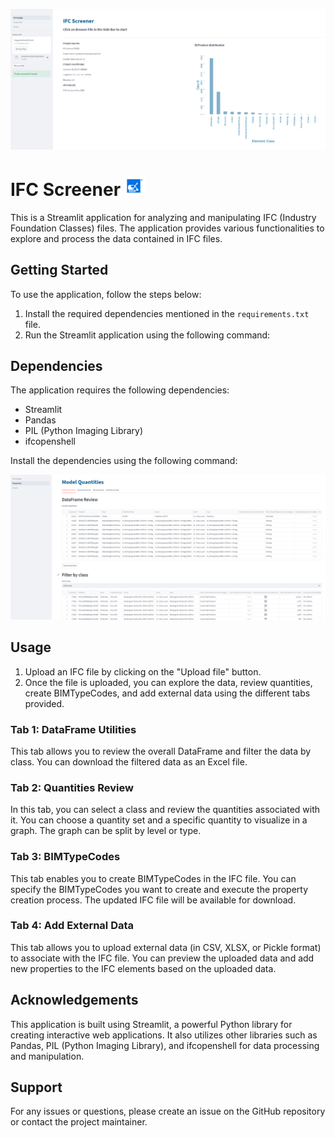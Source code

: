 ![Project Name](Images/Homepage.png)

# IFC Screener ![Project Name](Images/paa1.png)


This is a Streamlit application for analyzing and manipulating IFC (Industry Foundation Classes) files. The application provides various functionalities to explore and process the data contained in IFC files.

## Getting Started

To use the application, follow the steps below:

1. Install the required dependencies mentioned in the `requirements.txt` file.
2. Run the Streamlit application using the following command:



## Dependencies

The application requires the following dependencies:

- Streamlit
- Pandas
- PIL (Python Imaging Library)
- ifcopenshell

Install the dependencies using the following command:


![Project Name](Images/Quantities.png)


## Usage

1. Upload an IFC file by clicking on the "Upload file" button.
2. Once the file is uploaded, you can explore the data, review quantities, create BIMTypeCodes, and add external data using the different tabs provided.

### Tab 1: DataFrame Utilities

This tab allows you to review the overall DataFrame and filter the data by class. You can download the filtered data as an Excel file.

### Tab 2: Quantities Review

In this tab, you can select a class and review the quantities associated with it. You can choose a quantity set and a specific quantity to visualize in a graph. The graph can be split by level or type.

### Tab 3: BIMTypeCodes

This tab enables you to create BIMTypeCodes in the IFC file. You can specify the BIMTypeCodes you want to create and execute the property creation process. The updated IFC file will be available for download.

### Tab 4: Add External Data

This tab allows you to upload external data (in CSV, XLSX, or Pickle format) to associate with the IFC file. You can preview the uploaded data and add new properties to the IFC elements based on the uploaded data.

## Acknowledgements

This application is built using Streamlit, a powerful Python library for creating interactive web applications. It also utilizes other libraries such as Pandas, PIL (Python Imaging Library), and ifcopenshell for data processing and manipulation.

## Support

For any issues or questions, please create an issue on the GitHub repository or contact the project maintainer.
